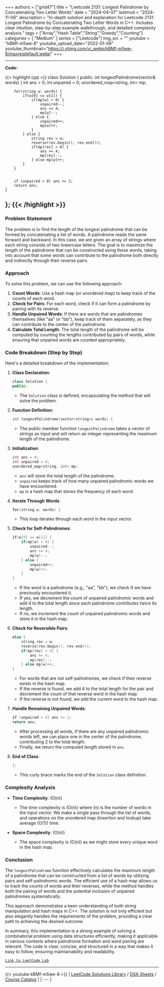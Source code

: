 
+++
authors = ["grid47"]
title = "Leetcode 2131: Longest Palindrome by Concatenating Two Letter Words"
date = "2024-04-07"
lastmod = "2024-11-06"
description = "In-depth solution and explanation for Leetcode 2131: Longest Palindrome by Concatenating Two Letter Words in C++. Includes clear intuition, step-by-step example walkthrough, and detailed complexity analysis."
tags = ["Array","Hash Table","String","Greedy","Counting"]
categories = [
    "Medium"
]
series = ["Leetcode"]
img_src = ""
youtube = "kBMf-m5we-8"
youtube_upload_date="2022-01-08"
youtube_thumbnail="https://i.ytimg.com/vi_webp/kBMf-m5we-8/maxresdefault.webp"
+++



---
**Code:**

{{< highlight cpp >}}
class Solution {
public:
    int longestPalindrome(vector<string>& words) {
        int ans = 0;
        int unpaired = 0;
        unordered_map<string, int> mp;

        for(string w: words) {
            if(w[0] == w[1]) {
                if(mp[w] > 0) {
                    unpaired--;
                    ans += 4;
                    mp[w]--;
                } else {
                    unpaired++;
                    mp[w]++;
                }
            } else {
                string rev = w;
                reverse(rev.begin(), rev.end());
                if(mp[rev] > 0) {
                    ans += 4;
                    mp[rev]--;
                } else mp[w]++;
            }
        }


        if (unpaired > 0) ans += 2;
        return ans;
    }
};
{{< /highlight >}}
---

### Problem Statement

The problem is to find the length of the longest palindrome that can be formed by concatenating a list of words. A palindrome reads the same forward and backward. In this case, we are given an array of strings where each string consists of two lowercase letters. The goal is to maximize the length of the palindrome that can be constructed using these words, taking into account that some words can contribute to the palindrome both directly and indirectly through their reverse pairs.

### Approach

To solve this problem, we can use the following approach:

1. **Count Words**: Use a hash map (or unordered map) to keep track of the counts of each word.
2. **Check for Pairs**: For each word, check if it can form a palindrome by pairing with its reverse. 
3. **Handle Unpaired Words**: If there are words that are palindromes themselves (like "aa" or "bb"), keep track of them separately, as they can contribute to the center of the palindrome.
4. **Calculate Total Length**: The total length of the palindrome will be computed by counting the lengths contributed by pairs of words, while ensuring that unpaired words are counted appropriately.

### Code Breakdown (Step by Step)

Here's a detailed breakdown of the implementation:

1. **Class Declaration**:
   ```cpp
   class Solution {
   public:
   ```
   - The `Solution` class is defined, encapsulating the method that will solve the problem.

2. **Function Definition**:
   ```cpp
   int longestPalindrome(vector<string>& words) {
   ```
   - The public member function `longestPalindrome` takes a vector of strings as input and will return an integer representing the maximum length of the palindrome.

3. **Initialization**:
   ```cpp
   int ans = 0;
   int unpaired = 0;
   unordered_map<string, int> mp;
   ```
   - `ans` will store the total length of the palindrome.
   - `unpaired` keeps track of how many unpaired palindromic words we have encountered.
   - `mp` is a hash map that stores the frequency of each word.

4. **Iterate Through Words**:
   ```cpp
   for(string w: words) {
   ```
   - This loop iterates through each word in the input vector.

5. **Check for Self-Palindromes**:
   ```cpp
   if(w[0] == w[1]) {
       if(mp[w] > 0) {
           unpaired--;
           ans += 4;
           mp[w]--;
       } else {
           unpaired++;
           mp[w]++;
       }
   }
   ```
   - If the word is a palindrome (e.g., "aa", "bb"), we check if we have previously encountered it.
   - If yes, we decrement the count of unpaired palindromic words and add 4 to the total length since each palindrome contributes twice its length.
   - If no, we increment the count of unpaired palindromic words and store it in the hash map.

6. **Check for Reversible Pairs**:
   ```cpp
   else {
       string rev = w;
       reverse(rev.begin(), rev.end());
       if(mp[rev] > 0) {
           ans += 4;
           mp[rev]--;
       } else mp[w]++;
   }
   ```
   - For words that are not self-palindromes, we check if their reverse exists in the hash map.
   - If the reverse is found, we add 4 to the total length for the pair and decrement the count of that reverse word in the hash map.
   - If the reverse is not found, we add the current word to the hash map.

7. **Handle Remaining Unpaired Words**:
   ```cpp
   if (unpaired > 0) ans += 2;
   return ans;
   ```
   - After processing all words, if there are any unpaired palindromic words left, we can place one in the center of the palindrome, contributing 2 to the total length.
   - Finally, we return the computed length stored in `ans`.

8. **End of Class**:
   ```cpp
   };
   ```
   - This curly brace marks the end of the `Solution` class definition.

### Complexity Analysis

- **Time Complexity**: \(O(n)\)
  - The time complexity is \(O(n)\) where \(n\) is the number of words in the input vector. We make a single pass through the list of words, and operations on the unordered map (insertion and lookup) take average \(O(1)\) time.

- **Space Complexity**: \(O(n)\)
  - The space complexity is \(O(n)\) as we might store every unique word in the hash map.

### Conclusion

The `longestPalindrome` function effectively calculates the maximum length of a palindrome that can be constructed from a list of words by utilizing pairs and self-palindromic words. The efficient use of a hash map allows us to track the counts of words and their reverses, while the method handles both the pairing of words and the potential inclusion of unpaired palindromes systematically.

This approach demonstrates a keen understanding of both string manipulation and hash maps in C++. The solution is not only efficient but also elegantly handles the requirements of the problem, providing a clear path to achieving the desired outcome.

In summary, this implementation is a strong example of solving a combinatorial problem using data structures efficiently, making it applicable in various contexts where palindrome formation and word pairing are relevant. The code is clear, concise, and structured in a way that makes it easy to follow, ensuring maintainability and readability.

[`Link to LeetCode Lab`](https://leetcode.com/problems/longest-palindrome-by-concatenating-two-letter-words/description/)

---
{{< youtube kBMf-m5we-8 >}}
| [LeetCode Solutions Library](https://grid47.xyz/leetcode/) / [DSA Sheets](https://grid47.xyz/sheets/) / [Course Catalog](https://grid47.xyz/courses/) |
| --- |
